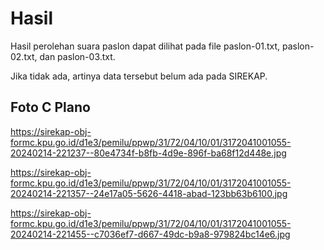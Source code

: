 # Hasil

Hasil perolehan suara paslon dapat dilihat pada file paslon-01.txt, paslon-02.txt, dan paslon-03.txt.

Jika tidak ada, artinya data tersebut belum ada pada SIREKAP.

## Foto C Plano

https://sirekap-obj-formc.kpu.go.id/d1e3/pemilu/ppwp/31/72/04/10/01/3172041001055-20240214-221237--80e4734f-b8fb-4d9e-896f-ba68f12d448e.jpg

https://sirekap-obj-formc.kpu.go.id/d1e3/pemilu/ppwp/31/72/04/10/01/3172041001055-20240214-221357--24e17a05-5626-4418-abad-123bb63b6100.jpg

https://sirekap-obj-formc.kpu.go.id/d1e3/pemilu/ppwp/31/72/04/10/01/3172041001055-20240214-221455--c7036ef7-d667-49dc-b9a8-979824bc14e6.jpg
